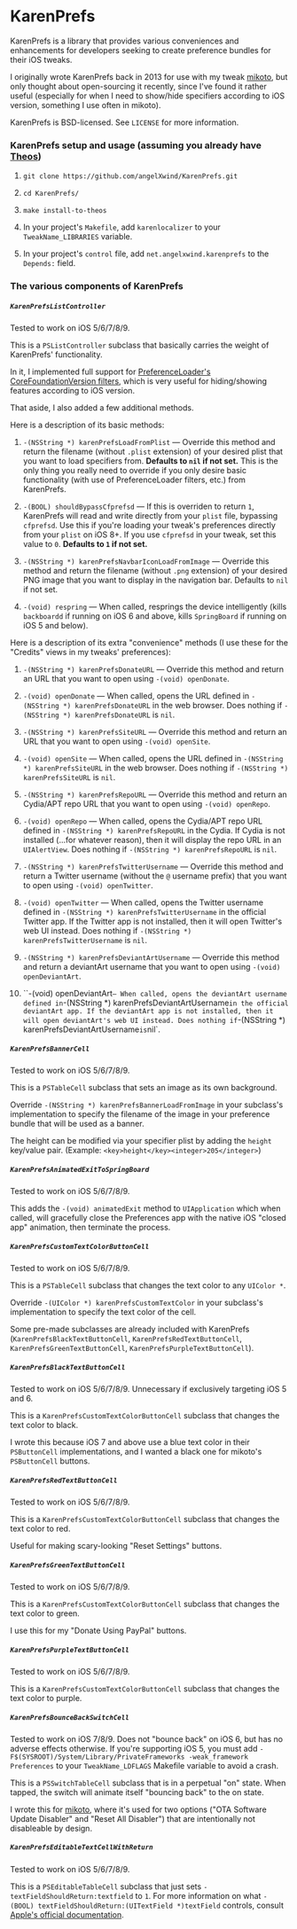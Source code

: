 # KarenPrefs

KarenPrefs is a library that provides various conveniences and enhancements for developers seeking to create preference bundles for their iOS tweaks.

I originally wrote KarenPrefs back in 2013 for use with my tweak [mikoto](https://cydia.angelxwind.net/?page/net.angelxwind.mikoto), but only thought about open-sourcing it recently, since I've found it rather useful (especially for when I need to show/hide specifiers according to iOS version, something I use often in mikoto).

KarenPrefs is BSD-licensed. See `LICENSE` for more information.

### KarenPrefs setup and usage (assuming you already have [Theos](https://github.com/theos/theos))

1. `git clone https://github.com/angelXwind/KarenPrefs.git`

1. `cd KarenPrefs/`

1. `make install-to-theos`

1. In your project's `Makefile`, add `karenlocalizer` to your `TweakName_LIBRARIES` variable.

1. In your project's `control` file, add `net.angelxwind.karenprefs` to the `Depends:` field.

### The various components of KarenPrefs

##### `KarenPrefsListController`

Tested to work on iOS 5/6/7/8/9.

This is a `PSListController` subclass that basically carries the weight of KarenPrefs' functionality.

In it, I implemented full support for [PreferenceLoader's CoreFoundationVersion filters](http://iphonedevwiki.net/index.php/PreferenceLoader#Filtering.5B4.5D), which is very useful for hiding/showing features according to iOS version.

That aside, I also added a few additional methods.

Here is a description of its basic methods:

1. `-(NSString *) karenPrefsLoadFromPlist` — Override this method and return the filename (without `.plist` extension) of your desired plist that you want to load specifiers from. **Defaults to `nil` if not set.** This is the only thing you really need to override if you only desire basic functionality (with use of PreferenceLoader filters, etc.) from KarenPrefs.

1. `-(BOOL) shouldBypassCfprefsd` — If this is overriden to return `1`, KarenPrefs will read and write directly from your `plist` file, bypassing `cfprefsd`. Use this if you're loading your tweak's preferences directly from your `plist` on iOS 8+. If you use `cfprefsd` in your tweak, set this value to `0`. **Defaults to `1` if not set.**

1. `-(NSString *) karenPrefsNavbarIconLoadFromImage` — Override this method and return the filename (without `.png` extension) of your desired PNG image that you want to display in the navigation bar. Defaults to `nil` if not set.

1. `-(void) respring` — When called, resprings the device intelligently (kills `backboardd` if running on iOS 6 and above, kills `SpringBoard` if running on iOS 5 and below).

Here is a description of its extra "convenience" methods (I use these for the "Credits" views in my tweaks' preferences):

1. `-(NSString *) karenPrefsDonateURL` — Override this method and return an URL that you want to open using `-(void) openDonate`.

1. `-(void) openDonate` — When called, opens the URL defined in `-(NSString *) karenPrefsDonateURL` in the web browser. Does nothing if `-(NSString *) karenPrefsDonateURL` is `nil`.

1. `-(NSString *) karenPrefsSiteURL` — Override this method and return an URL that you want to open using `-(void) openSite`.

1. `-(void) openSite` — When called, opens the URL defined in `-(NSString *) karenPrefsSiteURL` in the web browser. Does nothing if `-(NSString *) karenPrefsSiteURL` is `nil`.

1. `-(NSString *) karenPrefsRepoURL` — Override this method and return an Cydia/APT repo URL that you want to open using `-(void) openRepo`.

1. `-(void) openRepo` — When called, opens the Cydia/APT repo URL defined in `-(NSString *) karenPrefsRepoURL` in the Cydia. If Cydia is not installed (...for whatever reason), then it will display the repo URL in an `UIAlertView`. Does nothing if `-(NSString *) karenPrefsRepoURL` is `nil`.

1. `-(NSString *) karenPrefsTwitterUsername` — Override this method and return a Twitter username (without the `@` username prefix) that you want to open using `-(void) openTwitter`.

1. `-(void) openTwitter` — When called, opens the Twitter username defined in `-(NSString *) karenPrefsTwitterUsername` in the official Twitter app. If the Twitter app is not installed, then it will open Twitter's web UI instead. Does nothing if `-(NSString *) karenPrefsTwitterUsername` is `nil`.

1. `-(NSString *) karenPrefsDeviantArtUsername` — Override this method and return a deviantArt username that you want to open using `-(void) openDeviantArt`.

1. ``-(void) openDeviantArt` — When called, opens the deviantArt username defined in `-(NSString *) karenPrefsDeviantArtUsername` in the official deviantArt app. If the deviantArt app is not installed, then it will open deviantArt's web UI instead. Does nothing if `-(NSString *) karenPrefsDeviantArtUsername` is `nil`.


##### `KarenPrefsBannerCell`

Tested to work on iOS 5/6/7/8/9.

This is a `PSTableCell` subclass that sets an image as its own background.

Override `-(NSString *) karenPrefsBannerLoadFromImage` in your subclass's implementation to specify the filename of the image in your preference bundle that will be used as a banner.

The height can be modified via your specifier plist by adding the `height` key/value pair. (Example: `<key>height</key><integer>205</integer>`)

##### `KarenPrefsAnimatedExitToSpringBoard`

Tested to work on iOS 5/6/7/8/9.

This adds the `-(void) animatedExit` method to `UIApplication` which when called, will gracefully close the Preferences app with the native iOS "closed app" animation, then terminate the process.

##### `KarenPrefsCustomTextColorButtonCell`

Tested to work on iOS 5/6/7/8/9.

This is a `PSTableCell` subclass that changes the text color to any `UIColor *`.

Override `-(UIColor *) karenPrefsCustomTextColor` in your subclass's implementation to specify the text color of the cell.

Some pre-made subclasses are already included with KarenPrefs (`KarenPrefsBlackTextButtonCell`, `KarenPrefsRedTextButtonCell`, `KarenPrefsGreenTextButtonCell`, `KarenPrefsPurpleTextButtonCell`).

##### `KarenPrefsBlackTextButtonCell`

Tested to work on iOS 5/6/7/8/9. Unnecessary if exclusively targeting iOS 5 and 6.

This is a `KarenPrefsCustomTextColorButtonCell` subclass that changes the text color to black.

I wrote this because iOS 7 and above use a blue text color in their `PSButtonCell` implementations, and I wanted a black one for mikoto's `PSButtonCell` buttons.

##### `KarenPrefsRedTextButtonCell`

Tested to work on iOS 5/6/7/8/9.

This is a `KarenPrefsCustomTextColorButtonCell` subclass that changes the text color to red.

Useful for making scary-looking "Reset Settings" buttons.

##### `KarenPrefsGreenTextButtonCell`

Tested to work on iOS 5/6/7/8/9.

This is a `KarenPrefsCustomTextColorButtonCell` subclass that changes the text color to green.

I use this for my "Donate Using PayPal" buttons.

##### `KarenPrefsPurpleTextButtonCell`

Tested to work on iOS 5/6/7/8/9.

This is a `KarenPrefsCustomTextColorButtonCell` subclass that changes the text color to purple.

##### `KarenPrefsBounceBackSwitchCell`

Tested to work on iOS 7/8/9. Does not "bounce back" on iOS 6, but has no adverse effects otherwise. If you're supporting iOS 5, you must add `-F$(SYSROOT)/System/Library/PrivateFrameworks -weak_framework Preferences` to your `TweakName_LDFLAGS` Makefile variable to avoid a crash.

This is a `PSSwitchTableCell` subclass that is in a perpetual "on" state. When tapped, the switch will animate itself "bouncing back" to the on state.

I wrote this for [mikoto](https://cydia.angelxwind.net/?page/net.angelxwind.mikoto), where it's used for two options ("OTA Software Update Disabler" and "Reset All Disabler") that are intentionally not disableable by design.

##### `KarenPrefsEditableTextCellWithReturn`

Tested to work on iOS 5/6/7/8/9.

This is a `PSEditableTableCell` subclass that just sets `-textFieldShouldReturn:textfield` to `1`. For more information on what `-(BOOL) textFieldShouldReturn:(UITextField *)textField` controls, consult [Apple's official documentation](https://developer.apple.com/library/ios/documentation/UIKit/Reference/UITextFieldDelegate_Protocol/#//apple_ref/occ/intfm/UITextFieldDelegate/textFieldShouldReturn:).
